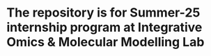 # The repository is for Summer-25 internship program at Integrative Omics & Molecular Modelling Lab
